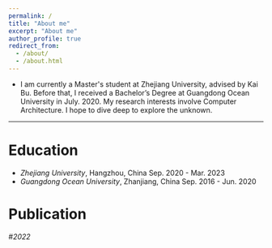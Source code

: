 ```yaml
---
permalink: /
title: "About me"
excerpt: "About me"
author_profile: true
redirect_from: 
  - /about/
  - /about.html
---
```


- I am currently a Master's student at Zhejiang University, advised by Kai Bu. Before that, I received a Bachelor’s Degree at Guangdong Ocean University in July. 2020. My research interests involve Computer Architecture. I hope to dive deep to explore the unknown.

---
# Education

- *Zhejiang University*, Hangzhou, China                                                           Sep. 2020 - Mar. 2023
- *Guangdong Ocean University*, Zhanjiang, China                                                   Sep. 2016 - Jun. 2020

# Publication

#*2022*



